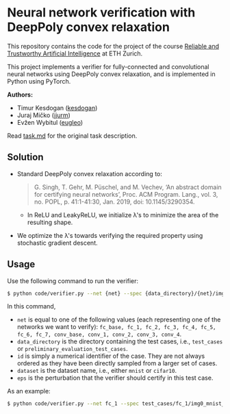 # Neural network verification with DeepPoly convex relaxation

This repository contains the code for the project of the course [Reliable and Trustworthy Artificial Intelligence](https://www.sri.inf.ethz.ch/teaching/rtai23) at ETH Zurich.

This project implements a verifier for fully-connected and convolutional neural networks using DeepPoly convex relaxation, and is implemented in Python using PyTorch.

**Authors:**

- Timur Kesdogan ([kesdogan](https://github.com/kesdogan))
- Juraj Mičko ([jjurm](https://github.com/jjurm))
- Evžen Wybitul ([eugleo](https://github.com/eugleo))

Read [task.md](task.md) for the original task description.

## Solution

- Standard DeepPoly convex relaxation according to:

  > G. Singh, T. Gehr, M. Püschel, and M. Vechev, ‘An abstract domain for certifying neural networks’, Proc. ACM Program. Lang., vol. 3, no. POPL, p. 41:1-41:30, Jan. 2019, doi: 10.1145/3290354.

    - In ReLU and LeakyReLU, we initialize λ's to minimize the area of the resulting shape.

- We optimize the λ's towards verifying the required property using stochastic gradient descent.


## Usage

Use the following command to run the verifier:

```bash
$ python code/verifier.py --net {net} --spec {data_directory}/{net}/img{id}_{dataset}_{eps}.txt
```

In this command,
- `net` is equal to one of the following values (each representing one of the networks we want to verify): `fc_base, fc_1, fc_2, fc_3, fc_4, fc_5, fc_6, fc_7, conv_base, conv_1, conv_2, conv_3, conv_4`.
- `data_directory` is the directory containing the test cases, i.e., `test_cases` or `preliminary_evaluation_test_cases`.
- `id` is simply a numerical identifier of the case. They are not always ordered as they have been directly sampled from a larger set of cases.
- `dataset` is the dataset name, i.e., either `mnist` or `cifar10`.
- `eps` is the perturbation that the verifier should certify in this test case.

As an example:

```bash
$ python code/verifier.py --net fc_1 --spec test_cases/fc_1/img0_mnist_0.1394.txt
```
